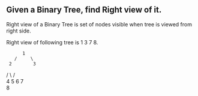 ## Given a Binary Tree, find Right view of it. 

Right view of a Binary Tree is set of nodes visible when tree is viewed from right side.

Right view of following tree is 1 3 7 8.

          1
       /     \
     2        3
   /   \     /  \
  4     5   6    7
    \
     8